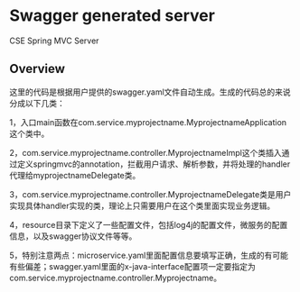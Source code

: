 # Swagger generated server

CSE Spring MVC Server


## Overview
这里的代码是根据用户提供的swagger.yaml文件自动生成。生成的代码总的来说分成以下几类：

1，入口main函数在com.service.myprojectname.MyprojectnameApplication这个类中。

2，com.service.myprojectname.controller.MyprojectnameImpl这个类插入通过定义springmvc的annotation，拦截用户请求、解析参数，并将处理的handler代理给myprojectnameDelegate类。

3，com.service.myprojectname.controller.MyprojectnameDelegate类是用户实现具体handler实现的类，理论上只需要用户在这个类里面实现业务逻辑。


4，resource目录下定义了一些配置文件，包括log4j的配置文件，微服务的配置信息，以及swagger协议文件等等。

5，特别注意两点：microservice.yaml里面配置信息要填写正确，生成的有可能有些偏差；swagger.yaml里面的x-java-interface配置项一定要指定为com.service.myprojectname.controller.Myprojectname。
